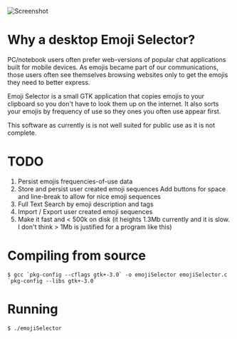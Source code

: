 ![Screenshot](https://raw.githubusercontent.com/fullynotanalien/emojiselector/master/emoji-selector-screenshot.png)

# Why a desktop Emoji Selector?

PC/notebook users often prefer web-versions of popular chat applications built for mobile devices. As emojis became part of our communications, those users often see themselves browsing websites only to get the emojis they need to better express. 

Emoji Selector is a small GTK application that copies emojis to your clipboard so you don't have to look them up on the internet.
It also sorts your emojis by frequency of use so they ones you often use appear first.

This software as currently is is not well suited for public use as it is not complete.

# TODO
   1. Persist emojis frequencies-of-use data
   2. Store and persist user created emoji sequences
      Add buttons for space and line-break to allow for nice emoji sequences
   3. Full Text Search by emoji description and tags
   4. Import / Export user created emoji sequences
   5. Make it fast and < 500k on disk (it heights 1.3Mb currently and it is slow. I don't think > 1Mb is justified for a program like this)

# Compiling from source

``$ gcc `pkg-config --cflags gtk+-3.0` -o emojiSelector emojiSelector.c `pkg-config --libs gtk+-3.0` ``

# Running
`$ ./emojiSelector`


